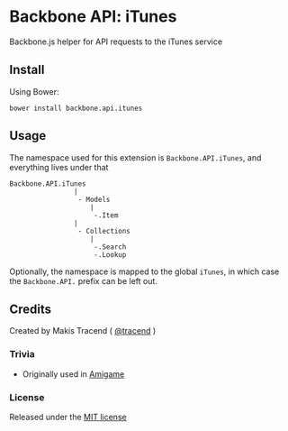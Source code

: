 # Backbone API: iTunes

Backbone.js helper for API requests to the iTunes service


## Install

Using Bower:
```
bower install backbone.api.itunes
```

## Usage

The namespace used for this extension is ```Backbone.API.iTunes```, and everything lives under that
````
Backbone.API.iTunes
				|
				 - Models
					|
					 -.Item
				|
				 - Collections
					|
					 -.Search
					 -.Lookup

````

Optionally, the namespace is mapped to the global ```iTunes```, in which case the ```Backbone.API.``` prefix can be left out.

## Credits

Created by Makis Tracend ( [@tracend](http://github.com/tracend) )

### Trivia

* Originally used in [Amigame](http://am.i-ga.me)

### License

Released under the [MIT license](http://makesites.org/licenses/MIT)
